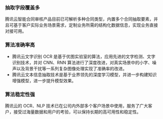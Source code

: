 ### 抽取字段覆盖多
腾讯云智能合同审核产品目前已可解析多种合同类型，内置多个合同抽取要素，并且可基于客户实际业务场景需求，定制业务所需的结构化数据信息，实现业务直接对接可用。

### 算法准确率高
- 腾讯云文字识别 OCR 是基于优图实验室的算法，应用先进的文字检测、文字识别技术，并对 CNN、RNN 算法进行了深度改进，对真实场景中的小字、噪声以及背景干扰等一系列复杂图像处理实现了准确率的改进。
- 腾讯云文本信息抽取技术是基于业界领先的深度学习模型，并进一步构建知识增强模型，进一步提升模型效果。

### 算法稳定性强
腾讯云的 OCR、NLP 技术已在公司内外部多个客户场景中使用，服务了广大客户，接受过海量数据和用户的考验，可以保持长期的高可用性和稳定性。
